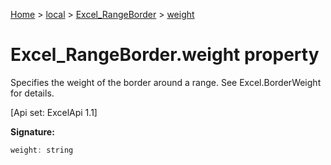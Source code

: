 [Home](./index) &gt; [local](local.md) &gt; [Excel\_RangeBorder](local.excel_rangeborder.md) &gt; [weight](local.excel_rangeborder.weight.md)

# Excel\_RangeBorder.weight property

Specifies the weight of the border around a range. See Excel.BorderWeight for details. 

 \[Api set: ExcelApi 1.1\]

**Signature:**
```javascript
weight: string
```
